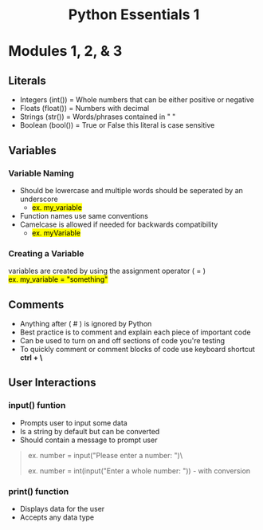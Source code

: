 <!-- <style>
mark{
    background:blue;
    color:white;
}
</style> -->

#  <center> Python Essentials 1 </center>
# Modules 1, 2, & 3

## Literals
 
  - Integers (int()) = Whole numbers that can be either positive or negative
  - Floats (float()) = Numbers with decimal
  - Strings (str()) = Words/phrases contained in " "
  - Boolean (bool()) = True or False this literal is case sensitive

## Variables

### Variable Naming

- Should be lowercase and multiple words should be seperated by an underscore
  - <mark> ex. my_variable </mark>
- Function names use same conventions
- Camelcase is allowed if needed for backwards compatibility 
  - <mark> ex. myVariable </mark>

### Creating a Variable

variables are created by using the assignment operator ( = )\
<mark> ex. my_variable = "something"</mark>

## Comments

- Anything after ( # ) is ignored by Python
- Best practice is to comment and explain each piece of important code
- Can be used to turn on and off sections of code you're testing
- To quickly comment or comment blocks of code use keyboard shortcut <strong> ctrl + \ </strong>

## User Interactions

### input() funtion

- Prompts user to input some data 
- Is a string by default but can be converted
- Should contain a message to prompt user


> ex. number = input("Please enter a number: ")\
> 
> ex. number = int(input("Enter a whole number: ")) - with conversion

### print() function

- Displays data for the user
- Accepts any data type
